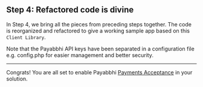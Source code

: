 ## Step 4: Refactored code is divine

In Step 4, we bring all the pieces from preceding steps together. The code is reorganized and refactored to give a working sample app based on this `Client Library`.

Note that the Payabbhi API keys have been separated in a configuration file e.g. config.php for easier management and better security.

-----

Congrats! You are all set to enable Payabbhi [Payments Acceptance](https://payabbhi.com/docs/integration) in your solution.
